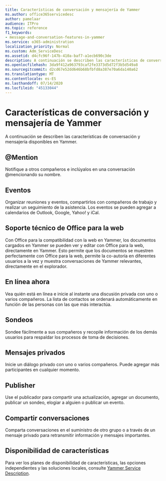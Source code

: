 ```yaml
---
title: Características de conversación y mensajería de Yammer
ms.author: office365servicedesc
author: pamelaar
audience: ITPro
ms.topic: reference
f1_keywords:
- message-and-conversation-features-in-yammer
ms.service: o365-administration
localization_priority: Normal
ms.custom: Adm_ServiceDesc
ms.assetid: d4cfc96f-147b-410a-baf7-a1ecb690c3de
description: A continuación se describen las características de conversación y mensajería disponibles en Yammer.
ms.openlocfilehash: 3da9f412a963793caf2fe3373d5d72f3b5d549a8
ms.sourcegitcommit: d2cd67e52dd646b68bfbfd8a387e70a6da140a62
ms.translationtype: MT
ms.contentlocale: es-ES
ms.lasthandoff: 07/14/2020
ms.locfileid: "45133044"
---
```

# <a name="message-and-conversation-features-in-yammer"></a>Características de conversación y mensajería de Yammer

A continuación se describen las características de conversación y mensajería disponibles en Yammer.
  
## <a name="mention"></a>@Mention

Notifique a otros compañeros e inclúyalos en una conversación @mencionando su nombre.

## <a name="events"></a>Eventos

Organizar reuniones y eventos, compartirlos con compañeros de trabajo y realizar un seguimiento de la asistencia. Los eventos se pueden agregar a calendarios de Outlook, Google, Yahoo! y iCal.
  
## <a name="office-for-the-web-support"></a>Soporte técnico de Office para la web

Con Office para la compatibilidad con la web en Yammer, los documentos cargados en Yammer se pueden ver y editar con Office para la web, directamente en Yammer. Esto permite que los documentos se muestren perfectamente con Office para la web, permite la co-autoría en diferentes usuarios a la vez y muestra conversaciones de Yammer relevantes, directamente en el explorador.

## <a name="online-now"></a>En línea ahora

Vea quién está en línea e inicie al instante una discusión privada con uno o varios compañeros. La lista de contactos se ordenará automáticamente en función de las personas con las que más interactúa.

## <a name="polls"></a>Sondeos

Sondee fácilmente a sus compañeros y recopile información de los demás usuarios para respaldar los procesos de toma de decisiones.
  
## <a name="private-messages"></a>Mensajes privados

Inicie un diálogo privado con uno o varios compañeros. Puede agregar más participantes en cualquier momento.

## <a name="publisher"></a>Publisher

Use el publicador para compartir una actualización, agregar un documento, publicar un sondeo, elogiar a alguien o publicar un evento.
    
## <a name="share-conversations"></a>Compartir conversaciones

Comparta conversaciones en el suministro de otro grupo o a través de un mensaje privado para retransmitir información y mensajes importantes.
  
## <a name="feature-availability"></a>Disponibilidad de características

Para ver los planes de disponibilidad de características, las opciones independientes y las soluciones locales, consulte [Yammer Service Description](yammer-service-description.md).
  